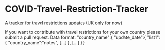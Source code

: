 # COVID-Travel-Restriction-Tracker
A tracker for travel restrictions updates (UK only for now)

If you want to contribute with travel restrictions for your own country please submit a pull request. 
Data format: 
  "country_name":{
    "update_date":{
      "list1":{
        "country_name":"notes",
        [...]
      },
      [...]
    }
  }
